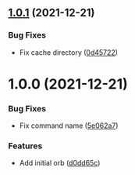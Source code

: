 ## [1.0.1](https://github.com/trustedshops-public/circleci-orb-sonarcloud/compare/1.0.0...1.0.1) (2021-12-21)


### Bug Fixes

* Fix cache directory ([0d45722](https://github.com/trustedshops-public/circleci-orb-sonarcloud/commit/0d4572229633199eb949d7bb53974c76e345b93a))

# 1.0.0 (2021-12-21)


### Bug Fixes

* Fix command name ([5e062a7](https://github.com/trustedshops-public/circleci-orb-sonarcloud/commit/5e062a740408a4bdbbd3d71cb0aeb81ee03f9f38))


### Features

* Add initial orb ([d0dd65c](https://github.com/trustedshops-public/circleci-orb-sonarcloud/commit/d0dd65c74e02873c8c51248620dc1b6bac975a89))
